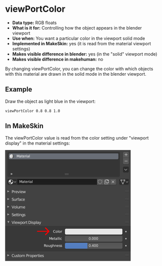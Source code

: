 # viewPortColor

* __Data type:__ RGB floats 
* __What is it for:__ Controlling how the object appears in the blender viewport 
* __Use when:__ You want a particular color in the viewport solid mode
* __Implemented in MakeSkin:__ yes (it is read from the material viewport settings)
* __Makes visible difference in blender:__ yes (in the "solid" viewport mode)
* __Makes visible difference in makehuman:__ no

By changing viewPortColor, you can change the color with which objects with this material
are drawn in the solid mode in the blender viewport. 

## Example

Draw the object as light blue in the viewport:

    viewPortColor 0.8 0.8 1.0

## In MakeSkin

The viewPortColor value is read from the color setting under "viewport display" in
the material settings:

![color](viewPortColor.png)

